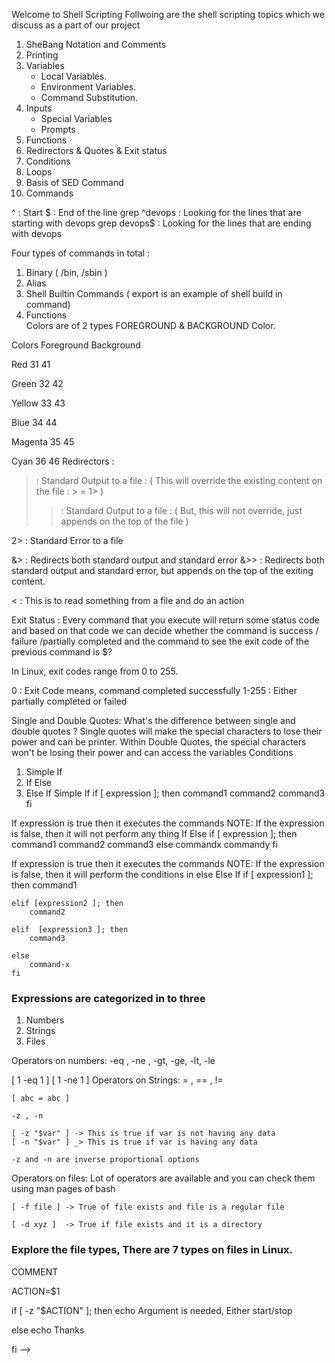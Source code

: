 Welcome to Shell Scripting
Follwoing are the shell scripting topics which we discuss as a part of our project

1. SheBang Notation and Comments
2. Printing
3. Variables
    - Local Variables.
    - Environment Variables.
    - Command Substitution.
4. Inputs
    - Special Variables
    - Prompts
5. Functions
6. Redirectors & Quotes & Exit status 
7. Conditions
8. Loops
9. Basis of SED Command
10. Commands

^ : Start $ : End of the line grep ^devops : Looking for the lines that are starting with devops grep devops$ : Looking for the lines that are ending with devops

Four types of commands in total :

1. Binary ( /bin, /sbin )
2. Alias 
3. Shell Builtin Commands ( export is an example of shell build in command)
4. Functions  
Colors are of 2 types FOREGROUND & BACKGROUND Color.

Colors       Foreground          Background

Red               31                  41

Green             32                  42

Yellow            33                  43

Blue              34                  44

Magenta           35                  45

Cyan              36                  46
Redirectors :
>   : Standard Output to a file : ( This will override the existing content on the file : > = 1> )
>>  : Standard Output to a file : ( But, this will not override, just appends on the top of the file )

2>  : Standard Error to a file  

&>  : Redirects both standard output and standard error
&>> : Redirects both standard output and standard error, but appends on the top of the exiting content.

<   : This is to read something from a file and do an action

Exit Status : Every command that you execute will return some status code and based on that code we can decide whether the command is success / failure /partially completed and the command to see the exit code of the previous command is $?

In Linux, exit codes range from 0 to 255.

0      : Exit Code means, command completed successfully
1-255  : Either partially completed or failed 

Single and Double Quotes:
What's the difference between single and double quotes ?
Single quotes will make the special characters to lose their power and can be printer.
Within Double Quotes, the special characters won't be losing their power and can access the variables
Conditions
1. Simple If
2. If Else 
3. Else If
Simple If
    if [ expression ]; then
        command1
        command2
        command3
    fi 
    
If expression is true then it executes the commands
NOTE: If the expression is false, then it will not perform any thing
If Else
    if [ expression ]; then
        command1
        command2
        command3
    else 
        commandx
        commandy
    fi 

If expression is true then it executes the commands
NOTE: If the expression is false, then it will perform the conditions in else
Else If
    if [ expression1 ]; then
        command1
    
    elif [expression2 ]; then
        command2

    elif  [expression3 ]; then
        command3

    else
        command-x
    fi 

### Expressions are categorized in to three
1. Numbers
2. Strings
3. Files


Operators on numbers:
-eq , -ne , -gt, -ge, -lt, -le

[ 1 -eq 1 ] 
[ 1 -ne 1 ]
Operators on Strings:
    = , == , !=

    [ abc = abc ]

    -z , -n 

    [ -z "$var" ] -> This is true if var is not having any data
    [ -n "$var" ] _> This is true if var is having any data

    -z and -n are inverse proportional options


Operators on files:
    Lot of operators are available and you can check them using man pages of bash 

    [ -f file ] -> True of file exists and file is a regular file 

    [ -d xyz ]  -> True if file exists and it is a directory

### Explore the file types, There are 7 types on files in Linux.


COMMENT

ACTION=$1
 
if [ -z "$ACTION" ]; then 
    echo Argument is needed, Either start/stop
    
else 
    echo Thanks

fi  -->
